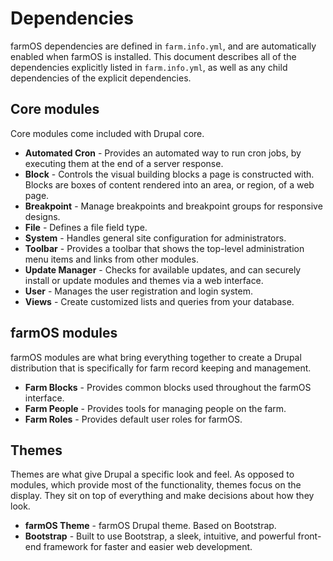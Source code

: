 # Dependencies

farmOS dependencies are defined in `farm.info.yml`, and are automatically
enabled when farmOS is installed. This document describes all of the
dependencies explicitly listed in `farm.info.yml`, as well as any child
dependencies of the explicit dependencies.

## Core modules

Core modules come included with Drupal core.

* **Automated Cron** - Provides an automated way to run cron jobs, by executing
  them at the end of a server response.
* **Block** - Controls the visual building blocks a page is constructed with.
  Blocks are boxes of content rendered into an area, or region, of a web page.
* **Breakpoint** - Manage breakpoints and breakpoint groups for responsive
  designs.
* **File** - Defines a file field type.
* **System** - Handles general site configuration for administrators.
* **Toolbar** - Provides a toolbar that shows the top-level administration menu
  items and links from other modules.
* **Update Manager** - Checks for available updates, and can securely install
  or update modules and themes via a web interface.
* **User** - Manages the user registration and login system.
* **Views** - Create customized lists and queries from your database.

## farmOS modules

farmOS modules are what bring everything together to create a Drupal
distribution that is specifically for farm record keeping and management.

* **Farm Blocks** - Provides common blocks used throughout the farmOS
  interface.
* **Farm People** - Provides tools for managing people on the farm.
* **Farm Roles** - Provides default user roles for farmOS.

## Themes

Themes are what give Drupal a specific look and feel. As opposed to modules,
which provide most of the functionality, themes focus on the display. They sit
on top of everything and make decisions about how they look.

* **farmOS Theme** - farmOS Drupal theme. Based on Bootstrap.
* **Bootstrap** - Built to use Bootstrap, a sleek, intuitive, and powerful
  front-end framework for faster and easier web development.
